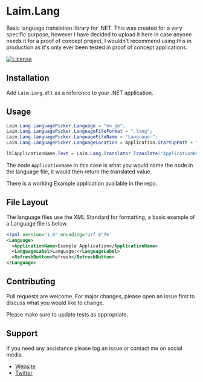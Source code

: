 # Laim.Lang
Basic language translation library for .NET.  This was created for a very specific purpose, however I have decided to upload it here in case anyone needs it for a proof of concept project, I wouldn't recommend using this in production as it's only ever been tested in proof of concept applications. 

[![License](http://img.shields.io/:license-mit-blue.svg?style=flat-square)](http://badges.mit-license.org)
## Installation

Add `Laim.Lang.dll` as a reference to your .NET application.

## Usage

```cs
Laim.Lang.LanguagePicker.Language = "en_gb";
Laim.Lang.LanguagePicker.LanguageFileFormat = ".lang";
Laim.Lang.LanguagePicker.LanguageFileName = "Language-";
Laim.Lang.LanguagePicker.LanguageLocation = Application.StartupPath + "\\Languages\\";

lblApplicationName.Text = Laim.Lang.Translator.Translate("ApplicationName");
```

The node `ApplicationName` in this case is what you would name the node in the language file, it would then return the translated value. 

There is a working Example application available in the repo.

## File Layout
The language files use the XML Standard for formatting, a basic example of a Language file is below.

```xml
<?xml version="1.0" encoding="utf-8"?>
<Language>
  <ApplicationName>Example Application</ApplicationName>
  <LanguageLabel>Language:</LanguageLabel>
  <RefreshButton>Refresh</RefreshButton>
</Language>
```

## Contributing
Pull requests are welcome. For major changes, please open an issue first to discuss what you would like to change.

Please make sure to update tests as appropriate.

## Support
If you need any assistance please log an issue or contact me on social media.

- [Website](https://laim.scot)
- [Twitter](https://twitter.com/lyeuhm)
